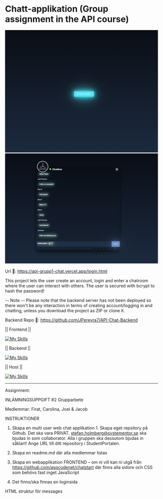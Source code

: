 # Chatt-applikation (Group assignment in the API course)

![alt](https://github.com/JPereyra7/API-Grupp1-Chat/blob/main/src/images/login.png?raw=true)
![alt](https://github.com/JPereyra7/API-Grupp1-Chat/blob/main/src/images/chat.png?raw=true)

Url 🔗: https://api-grupp1-chat.vercel.app/login.html

This project lets the user create an account, login and enter a chatroom where the user can interact with others. The user is secured with bcrypt to hash the password!

-- Note --
Please note that the backend server has not been deployed so there won't be any interaction in terms of creating account/logging in and chatting, unless you download the project as ZIP or clone it.

Backend Repo 🔗: https://github.com/JPereyra7/API-Chat-Backend

|| Frontend ||

[![My Skills](https://skillicons.dev/icons?i=js,html,css,vscode)](https://skillicons.dev)

|| Backend ||

[![My Skills](https://skillicons.dev/icons?i=js,nodejs,express,mysql,sequelize,powershell,bash,npm,git)](https://skillicons.dev)

|| Host ||

[![My Skills](https://skillicons.dev/icons?i=netlify)](https://skillicons.dev)

------------------------------------------------------------------------------------------------

Assignment:

INLÄMNINGSUPPGIFT #2 Grupparbete

Medlemmar: Firat, Carolina, Joel & Jacob

INSTRUKTIONER

1. Skapa en multi user web chat applikation 1. Skapa eget repsitory på Github. Det ska vara PRIVAT. stefan.holmberg@systementor.se ska bjudas in som collaborator. Alla i gruppen ska dessutom bjudas in såklart! Ange URL till ditt repository i StudentPortalen.

2. Skapa en readme.md där alla medlemmar listas

3. Skapa en webapplikation FRONTEND – om ni vill kan ni utgå från https://github.com/aspcodenet/chatstart där finns alla sidore och CSS som behövs fast inget JavaScript

4. Det finns/ska finnas en loginsida

HTML struktur för messages

